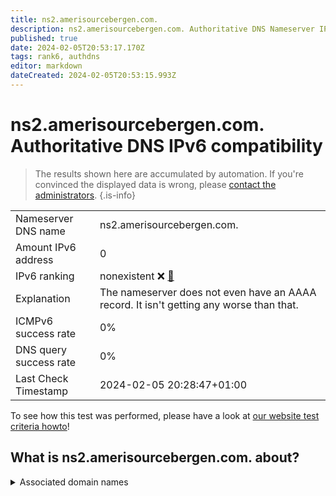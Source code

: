 ```yaml
---
title: ns2.amerisourcebergen.com.
description: ns2.amerisourcebergen.com. Authoritative DNS Nameserver IPv6 compatibility
published: true
date: 2024-02-05T20:53:17.170Z
tags: rank6, authdns
editor: markdown
dateCreated: 2024-02-05T20:53:15.993Z
---
```


# ns2.amerisourcebergen.com. Authoritative DNS IPv6 compatibility

> The results shown here are accumulated by automation. If you're convinced the displayed data is wrong, please [contact the administrators](/howto/chat). 
{.is-info}




|   |   |
| - | - |
| Nameserver DNS name | ns2.amerisourcebergen.com.
| Amount IPv6 address | 0
| IPv6 ranking | nonexistent :x: [🔗](/howto/ranking) |
| Explanation | The nameserver does not even have an AAAA record. It isn't getting any worse than that. |
| ICMPv6 success rate | 0%|
| DNS query success rate | 0% |
| Last Check Timestamp | 2024-02-05 20:28:47+01:00 |

To see how this test was performed, please have a look at [our website test criteria howto](/howto/testcriteria/authdns)!


## What is ns2.amerisourcebergen.com. about?






<details>
<summary>Associated domain names</summary>

www.amerisourcebergen.com

</details>

